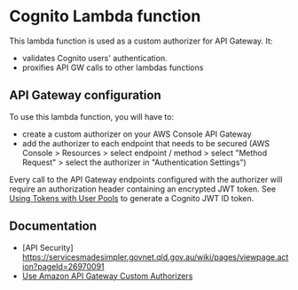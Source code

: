 # Cognito Lambda function

This lambda function is used as a custom authorizer for API Gateway. It:
* validates Cognito users' authentication.
* proxifies API GW calls to other lambdas functions


## API Gateway configuration

To use this lambda function, you will have to:
* create a custom authorizer on your AWS Console API Gateway
* add the authorizer to each endpoint that needs to be secured (AWS Console > Resources > select endpoint / method > select "Method Request" > select the authorizer in "Authentication Settings")

Every call to the API Gateway endpoints configured with the authorizer will require an authorization header containing an encrypted JWT token. See [Using Tokens with User Pools](http://docs.aws.amazon.com/cognito/latest/developerguide/amazon-cognito-user-pools-using-tokens-with-identity-providers.html) to generate a Cognito JWT ID token.

## Documentation

* [API Security] https://servicesmadesimpler.govnet.qld.gov.au/wiki/pages/viewpage.action?pageId=26970091
* [Use Amazon API Gateway Custom Authorizers](http://docs.aws.amazon.com/apigateway/latest/developerguide/apigateway-integrate-with-cognito.html)
